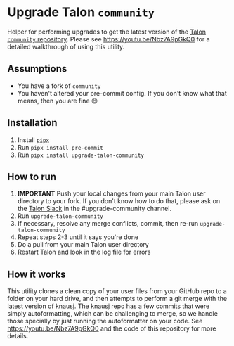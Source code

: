 # Upgrade Talon `community`

Helper for performing upgrades to get the latest version of the [Talon `community` repository](https://github.com/talonhub/community). Please see https://youtu.be/Nbz7A9pGkQ0 for a detailed walkthrough of using this utility.

## Assumptions

- You have a fork of `community`
- You haven't altered your pre-commit config. If you don't know what that means, then you are fine 😊

## Installation

1. Install [`pipx`](https://pypa.github.io/pipx/)
2. Run `pipx install pre-commit`
3. Run `pipx install upgrade-talon-community`

## How to run

1. **IMPORTANT** Push your local changes from your main Talon user directory to your fork. If you don't know how to do that, please ask on the [Talon Slack](https://talonvoice.com/chat) in the #upgrade-community channel.
2. Run `upgrade-talon-community`
3. If necessary, resolve any merge conflicts, commit, then re-run `upgrade-talon-community`
4. Repeat steps 2-3 until it says you're done
5. Do a pull from your main Talon user directory
6. Restart Talon and look in the log file for errors

## How it works

This utility clones a clean copy of your user files from your GitHub repo to a folder on your hard drive, and then attempts to perform a git merge with the latest version of knausj. The knausj repo has a few commits that were simply autoformatting, which can be challenging to merge, so we handle those specially by just running the autoformatter on your code. See https://youtu.be/Nbz7A9pGkQ0 and the code of this repository for more details.

